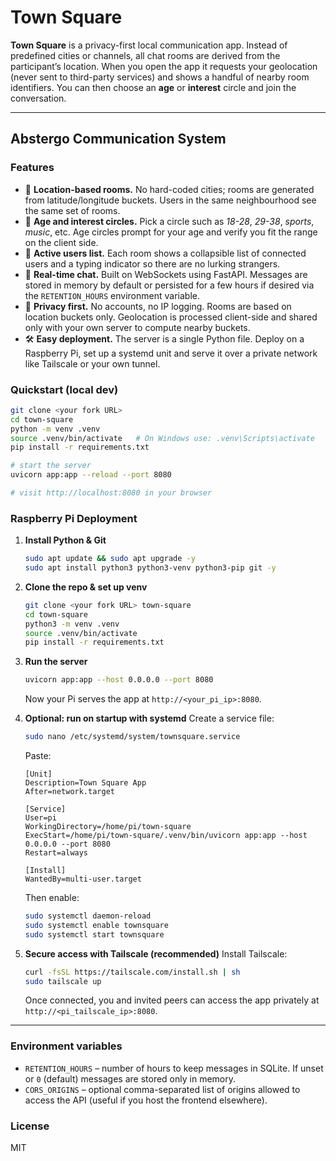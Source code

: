 Town Square
===========

**Town Square** is a privacy-first local communication app. Instead of
predefined cities or channels, all chat rooms are derived from the
participant’s location. When you open the app it requests your
geolocation (never sent to third-party services) and shows a handful of
nearby room identifiers. You can then choose an **age** or **interest**
circle and join the conversation.

---
**Abstergo Communication System**
---

### Features

* 📍 **Location-based rooms.** No hard-coded cities; rooms are generated
  from latitude/longitude buckets. Users in the same neighbourhood see
  the same set of rooms.
* 🧓 **Age and interest circles.** Pick a circle such as *18-28*,
  *29-38*, *sports*, *music*, etc. Age circles prompt for your age and
  verify you fit the range on the client side.
* 👤 **Active users list.** Each room shows a collapsible list of
  connected users and a typing indicator so there are no lurking
  strangers.
* 💬 **Real-time chat.** Built on WebSockets using FastAPI. Messages are
  stored in memory by default or persisted for a few hours if desired
  via the `RETENTION_HOURS` environment variable.
* 🔐 **Privacy first.** No accounts, no IP logging. Rooms are based on
  location buckets only. Geolocation is processed client-side and shared
  only with your own server to compute nearby buckets.
* 🛠️ **Easy deployment.** The server is a single Python file. Deploy on
  a Raspberry Pi, set up a systemd unit and serve it over a private
  network like Tailscale or your own tunnel.

### Quickstart (local dev)

```bash
git clone <your fork URL>
cd town-square
python -m venv .venv
source .venv/bin/activate   # On Windows use: .venv\Scripts\activate
pip install -r requirements.txt

# start the server
uvicorn app:app --reload --port 8080

# visit http://localhost:8080 in your browser
````

### Raspberry Pi Deployment

1. **Install Python & Git**

   ```bash
   sudo apt update && sudo apt upgrade -y
   sudo apt install python3 python3-venv python3-pip git -y
   ```

2. **Clone the repo & set up venv**

   ```bash
   git clone <your fork URL> town-square
   cd town-square
   python3 -m venv .venv
   source .venv/bin/activate
   pip install -r requirements.txt
   ```

3. **Run the server**

   ```bash
   uvicorn app:app --host 0.0.0.0 --port 8080
   ```

   Now your Pi serves the app at `http://<your_pi_ip>:8080`.

4. **Optional: run on startup with systemd**
   Create a service file:

   ```bash
   sudo nano /etc/systemd/system/townsquare.service
   ```

   Paste:

   ```
   [Unit]
   Description=Town Square App
   After=network.target

   [Service]
   User=pi
   WorkingDirectory=/home/pi/town-square
   ExecStart=/home/pi/town-square/.venv/bin/uvicorn app:app --host 0.0.0.0 --port 8080
   Restart=always

   [Install]
   WantedBy=multi-user.target
   ```

   Then enable:

   ```bash
   sudo systemctl daemon-reload
   sudo systemctl enable townsquare
   sudo systemctl start townsquare
   ```

5. **Secure access with Tailscale (recommended)**
   Install Tailscale:

   ```bash
   curl -fsSL https://tailscale.com/install.sh | sh
   sudo tailscale up
   ```

   Once connected, you and invited peers can access the app privately at
   `http://<pi_tailscale_ip>:8080`.

---

### Environment variables

* `RETENTION_HOURS` – number of hours to keep messages in SQLite. If
  unset or `0` (default) messages are stored only in memory.
* `CORS_ORIGINS` – optional comma-separated list of origins allowed to
  access the API (useful if you host the frontend elsewhere).

### License

MIT
